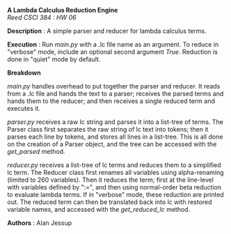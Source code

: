 **A Lambda Calculus Reduction Engine**\
*Reed CSCI 384 : HW 06*

**Description** : A simple parser and reducer for lambda calculus terms.

**Execution** : Run *main.py* with a .lc file name as an argument. To reduce in "verbose" mode, include an optional second argument *True*. Reduction is done in "quiet" mode by default.

**Breakdown**

*main.py* handles overhead to put together the parser and reducer. It reads from a .lc file and hands the text to a parser; receives the parsed terms and hands them to the reducer; and then receives a single reduced term and executes it.

*parser.py* receives a raw lc string and parses it into a list-tree of terms. The Parser class first separates the raw string of lc text into tokens; then it parses each line by tokens, and stores all lines in a list-tree. This is all done on the creation of a Parser object, and the tree can be accessed with the *get_parsed* method.

*reducer.py* receives a list-tree of lc terms and reduces them to a simplified lc term. The Reducer class first renames all variables using alpha-renaming (limited to 260 variables). Then it reduces the term; first at the line-level with variables defined by ":=", and then using normal-order beta reduction to evaluate lambda terms. If in "verbose" mode, these reduction are printed out. The reduced term can then be translated back into lc with restored variable names, and accessed with the *get_reduced_lc* method.

**Authors** : Alan Jessup
